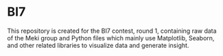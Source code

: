 # BI7
This repository is created for the BI7 contest, round 1, containing raw data of the Meki group and Python files which mainly use Matplotlib, Seaborn, and other related libraries to visualize data and generate insight.
